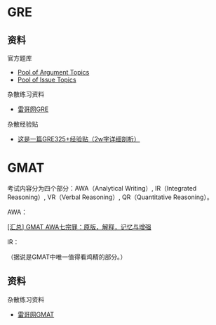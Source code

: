 # GRE

## 资料

官方题库

- [Pool of Argument Topics](https://www.ets.org/gre/revised_general/prepare/analytical_writing/argument/pool)
- [Pool of Issue Topics](https://www.ets.org/gre/revised_general/prepare/analytical_writing/issue/pool)

杂散练习资料

- [雷哥网GRE](https://gre.viplgw.cn/)

杂散经验贴

- [这是一篇GRE325+经验贴（2w字详细剖析）](https://zhuanlan.zhihu.com/p/38184751)

# GMAT

考试内容分为四个部分：AWA（Analytical Writing）, IR（Integrated Reasoning）, VR（Verbal Reasoning）, QR（Quantitative Reasoning）。

AWA：

[[汇总] GMAT AWA七宗罪：原版，解释，记忆与增强](https://forum.chasedream.com/thread-705706-1-1.html)

IR：

（据说是GMAT中唯一值得看鸡精的部分。）

## 资料

杂散练习资料

- [雷哥网GMAT](https://gmat.viplgw.cn/)